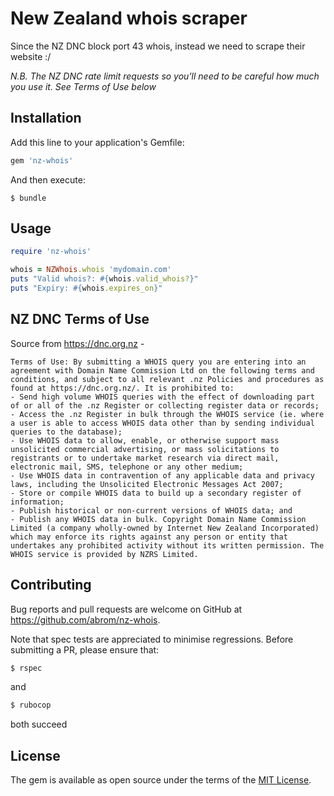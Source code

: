 # New Zealand whois scraper

Since the NZ DNC block port 43 whois, instead we need to scrape their website :/

_N.B. The NZ DNC rate limit requests so you'll need to be careful how much you use it. See Terms of Use below_ 


## Installation

Add this line to your application's Gemfile:

```ruby
gem 'nz-whois'
```

And then execute:

    $ bundle


## Usage

```ruby
require 'nz-whois'

whois = NZWhois.whois 'mydomain.com'
puts "Valid whois?: #{whois.valid_whois?}"
puts "Expiry: #{whois.expires_on}"
```

## NZ DNC Terms of Use
Source from https://dnc.org.nz -

    Terms of Use: By submitting a WHOIS query you are entering into an agreement with Domain Name Commission Ltd on the following terms and conditions, and subject to all relevant .nz Policies and procedures as found at https://dnc.org.nz/. It is prohibited to: 
    - Send high volume WHOIS queries with the effect of downloading part of or all of the .nz Register or collecting register data or records; 
    - Access the .nz Register in bulk through the WHOIS service (ie. where a user is able to access WHOIS data other than by sending individual queries to the database); 
    - Use WHOIS data to allow, enable, or otherwise support mass unsolicited commercial advertising, or mass solicitations to registrants or to undertake market research via direct mail, electronic mail, SMS, telephone or any other medium; 
    - Use WHOIS data in contravention of any applicable data and privacy laws, including the Unsolicited Electronic Messages Act 2007; 
    - Store or compile WHOIS data to build up a secondary register of information; 
    - Publish historical or non-current versions of WHOIS data; and 
    - Publish any WHOIS data in bulk. Copyright Domain Name Commission Limited (a company wholly-owned by Internet New Zealand Incorporated) which may enforce its rights against any person or entity that undertakes any prohibited activity without its written permission. The WHOIS service is provided by NZRS Limited.


## Contributing

Bug reports and pull requests are welcome on GitHub at https://github.com/abrom/nz-whois.

Note that spec tests are appreciated to minimise regressions. Before submitting a PR, please ensure that:
 
```bash
$ rspec
```

and

```bash
$ rubocop
```

both succeed 

## License

The gem is available as open source under the terms of the [MIT License](http://opensource.org/licenses/MIT).
